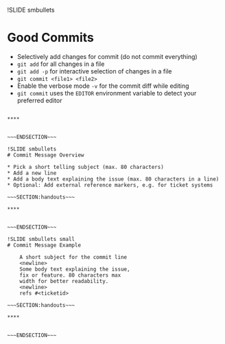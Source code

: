 !SLIDE smbullets
# Good Commits

* Selectively add changes for commit (do not commit everything)
 * `git add` for all changes in a file
 * `git add -p` for interactive selection of changes in a file
* `git commit <file1> <file2>`
* Enable the verbose mode `-v` for the commit diff while editing
* `git commit` uses the `EDITOR` environment variable to detect your preferred editor

~~~SECTION:handouts~~~

****


~~~ENDSECTION~~~

!SLIDE smbullets
# Commit Message Overview

* Pick a short telling subject (max. 80 characters)
* Add a new line
* Add a body text explaining the issue (max. 80 characters in a line)
* Optional: Add external reference markers, e.g. for ticket systems

~~~SECTION:handouts~~~

****


~~~ENDSECTION~~~

!SLIDE smbullets small
# Commit Message Example

    A short subject for the commit line
    <newline>
    Some body text explaining the issue,
    fix or feature. 80 characters max
    width for better readability.
    <newline>
    refs #<ticketid>

~~~SECTION:handouts~~~

****


~~~ENDSECTION~~~

